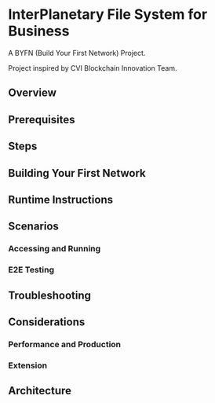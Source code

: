 # InterPlanetary File System for Business

A BYFN (Build Your First Network) Project.

Project inspired by CVI Blockchain Innovation Team.

## Overview

## Prerequisites

## Steps

## Building Your First Network

## Runtime Instructions

## Scenarios

### Accessing and Running

### E2E Testing

## Troubleshooting

## Considerations

### Performance and Production

### Extension

## Architecture
